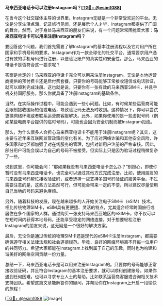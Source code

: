 **马来西亚电话卡可以注册Instagram吗？[[TG💪+ @esim1088](https://t.me/s/esim1088)]**

在当今这个社交媒体主导的世界里，Instagram无疑是一个非常受欢迎的平台。无论是分享生活点滴、记录旅行见闻，还是展示个人才华，Instagram都提供了广阔的舞台。然而，对于身处马来西亚的朋友们来说，有一个问题常常困扰着大家：**马来西亚电话卡可以用来注册Instagram吗？**

要回答这个问题，我们首先需要了解Instagram的基本注册流程以及它对用户所在国家和手机号码的要求。Instagram作为一款全球化的社交平台，通常要求用户通过有效的手机号码进行注册，以便验证账户的真实性和安全性。那么，马来西亚的电话卡是否符合这一要求呢？

答案是肯定的！马来西亚的电话卡完全可以用来注册Instagram。无论是本地运营商提供的预付费卡还是后付费套餐，只要你的号码能够正常接收短信或电话验证，就可以顺利完成注册。这也就是说，只要你有一张有效的马来西亚SIM卡，并且手机支持国际服务，那么你就具备了注册Instagram的基础条件。

当然，在实际操作过程中，可能会遇到一些小问题。比如，有时候某些运营商可能会限制接收国际短信或电话，导致验证码无法及时收到。这种情况下，你可以尝试更换网络环境或者联系运营商客服解决。此外，如果你使用的是一些虚拟号码（例如某些电商平台提供的临时号码），可能也会因为安全机制而被Instagram拒绝。

那么，为什么很多人会担心马来西亚电话卡不能用于注册Instagram呢？其实，这主要与近年来互联网监管政策的变化有关。为了应对网络诈骗和其他安全风险，许多国家和地区都加强了对在线服务的管理，包括对新用户注册的严格审核。因此，部分用户可能会误以为自己的号码不被接受，但实际上只是因为验证过程稍微复杂了一些。

说到这里，你可能会问：“那如果我没有马来西亚电话卡怎么办？”别担心，即使你暂时没有马来西亚电话卡，也完全可以通过其他方式完成注册。比如，使用朋友的马来西亚号码帮忙接收验证码，或者选择一些支持多国号码验证的服务平台。不过需要注意的是，这些方法虽然可行，但可能会带来一定的不便，所以建议尽量使用自己当地的号码来避免麻烦。

另外，随着科技的发展，现在越来越多的人开始关注电子SIM卡（eSIM）技术。相比传统物理SIM卡，eSIM具有更便捷、灵活的特点，尤其适合经常跨国旅行或居住在多个国家的人群。通过购买一张支持马来西亚地区的eSIM卡，你不仅可以在短时间内获得本地号码，还能享受稳定的网络连接。对于想要轻松注册Instagram的朋友来说，这无疑是一个很好的解决方案。

最后，无论你是通过传统的物理SIM卡还是现代的eSIM卡注册Instagram，都需要确保遵守相关法律法规和社会道德规范。毕竟，良好的网络环境离不开每一位用户的共同努力。希望大家都能在Instagram上找到属于自己的乐趣，同时也为构建和谐美好的网络空间贡献一份力量。

总结一下，马来西亚电话卡是可以用来注册Instagram的。只要你的号码能够正常接收验证码，并且符合Instagram的基本注册要求，就可以顺利创建账号。如果你遇到任何困难，也可以寻求专业人士的帮助，比如联系运营商客服或咨询相关技术支持团队。希望这篇文章能解答你的疑问，并帮助你在Instagram上开启一段愉快的旅程！

[[TG💪+ @esim1088](https://t.me/s/esim1088) ![Image](https://i.postimg.cc/4NQfJmqS/Snipaste-2025-05-13-00-14-12.png)]